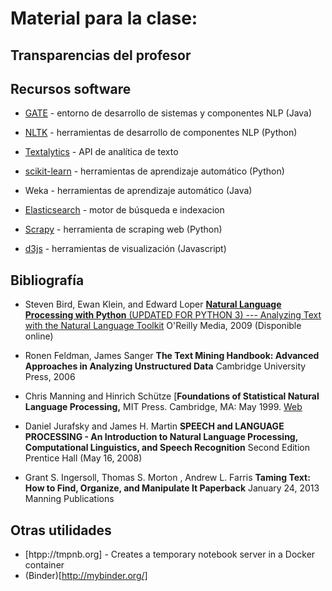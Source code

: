 # Material para la clase:

## Transparencias del profesor 

## Recursos software 
* [GATE](https://gate.ac.uk/)     - entorno de desarrollo de sistemas y componentes NLP (Java) 
* [NLTK](http://www.nltk.org/)         - herramientas de desarrollo de componentes NLP (Python) 
* [Textalytics](http://textalytics.com)  - API de analítica de texto     

* [scikit-learn](http://scikit-learn.org/) - herramientas de aprendizaje automático (Python)  
* Weka         - herramientas de aprendizaje automático (Java) 

* [Elasticsearch](http://www.elasticsearch.org/) - motor de búsqueda e indexacion 
* [Scrapy](http://scrapy.org/) - herramienta de scraping web (Python)  
* [d3js](http://d3js.org/)  - herramientas de visualización (Javascript) 

## Bibliografía 

* Steven Bird, Ewan Klein, and Edward Loper [**Natural Language Processing with Python** (UPDATED FOR PYTHON 3) --- Analyzing Text with the Natural Language Toolkit](http://www.nltk.org/book/)
O'Reilly Media, 2009 
(Disponible online)

* Ronen Feldman, James Sanger **The Text Mining Handbook: Advanced Approaches in Analyzing Unstructured Data** 
Cambridge University Press, 2006


* Chris Manning and Hinrich Schütze [**Foundations of Statistical Natural Language Processing,** 
MIT Press. Cambridge, MA: May 1999. 
[Web](http://nlp.stanford.edu/fsnlp/)


* Daniel Jurafsky and James H. Martin 	**SPEECH and LANGUAGE PROCESSING - An Introduction to Natural Language Processing,
Computational Linguistics, and Speech Recognition**
Second Edition
Prentice Hall (May 16, 2008)

* Grant S. Ingersoll, Thomas S. Morton , Andrew L. Farris  **Taming Text: How to Find, Organize, and Manipulate It Paperback**
January 24, 2013
 Manning Publications


## Otras utilidades
* [htpp://tmpnb.org] - Creates a temporary notebook server in a Docker container
* (Binder)[http://mybinder.org/]


